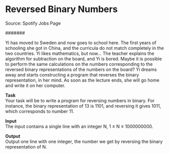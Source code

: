 Reversed Binary Numbers
=======================

Source: Spotify Jobs Page

#######

Yi has moved to Sweden and now goes to school here. The first years of schooling she got in China, and the curricula do not match completely in the two countries. Yi likes mathematics, but now... The teacher explains the algorithm for subtraction on the board, and Yi is bored. Maybe it is possible to perform the same calculations on the numbers corresponding to the reversed binary representations of the numbers on the board? Yi dreams away and starts constructing a program that reverses the binary representation, in her mind. As soon as the lecture ends, she will go home and write it on her computer.

**Task**   
Your task will be to write a program for reversing numbers in binary. For instance, the binary representation of 13 is 1101, and reversing it gives 1011, which corresponds to number 11.

**Input**   
The input contains a single line with an integer N, 1 ≤ N ≤ 1000000000.

**Output**   
Output one line with one integer, the number we get by reversing the binary representation of N.
